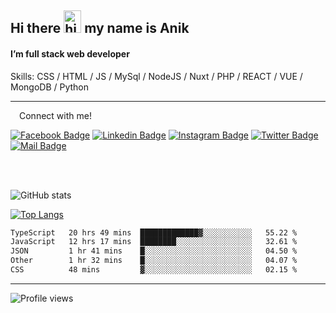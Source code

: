 ## Hi there <img src="https://user-images.githubusercontent.com/1303154/88677602-1635ba80-d120-11ea-84d8-d263ba5fc3c0.gif" width="28px" height="36" alt="hi"> my name is Anik

#### I’m full stack web developer

Skills:  CSS / HTML / JS / MySql / NodeJS / Nuxt / PHP / REACT / VUE / MongoDB / Python


---

&emsp;Connect with me!

<a href="https://www.facebook.com/anik.aritro" target="_blank">![Facebook Badge](https://img.shields.io/badge/Facebook-1877F2?style=for-the-badge&logo=facebook&logoColor=white)</a> [![Linkedin Badge](https://img.shields.io/badge/LinkedIn-0077B5?style=for-the-badge&logo=linkedin&logoColor=white)](https://www.linkedin.com/in/anik-hossain-dev) [![Instagram Badge](https://img.shields.io/badge/Instagram-E4405F?style=for-the-badge&logo=instagram&logoColor=white)](https://www.instagram.com/aritro.anik) [![Twitter Badge](https://img.shields.io/badge/Twitter-1DA1F2?style=for-the-badge&logo=twitter&logoColor=white)](https://twitter.com/AritroAnik) [![Mail Badge](https://img.shields.io/badge/Gmail-D14836?style=for-the-badge&logo=gmail&logoColor=white)](mailto:anik.wdev@gmail.com)

</br>
</br>


![GitHub stats](https://github-readme-stats.vercel.app/api?username=anik-hossain&show_icons=true&theme=monokai)

[![Top Langs](https://github-readme-stats.vercel.app/api/top-langs/?username=anik-hossain&layout=compact&theme=monokai)](https://github.com/anik-hossain)

<!--START_SECTION:waka-->

```txt
TypeScript   20 hrs 49 mins  █████████████▓░░░░░░░░░░░   55.22 %
JavaScript   12 hrs 17 mins  ████████░░░░░░░░░░░░░░░░░   32.61 %
JSON         1 hr 41 mins    █░░░░░░░░░░░░░░░░░░░░░░░░   04.50 %
Other        1 hr 32 mins    █░░░░░░░░░░░░░░░░░░░░░░░░   04.07 %
CSS          48 mins         ▓░░░░░░░░░░░░░░░░░░░░░░░░   02.15 %
```

<!--END_SECTION:waka-->
---

![Profile views](https://gpvc.arturio.dev/anik-hossain)  
